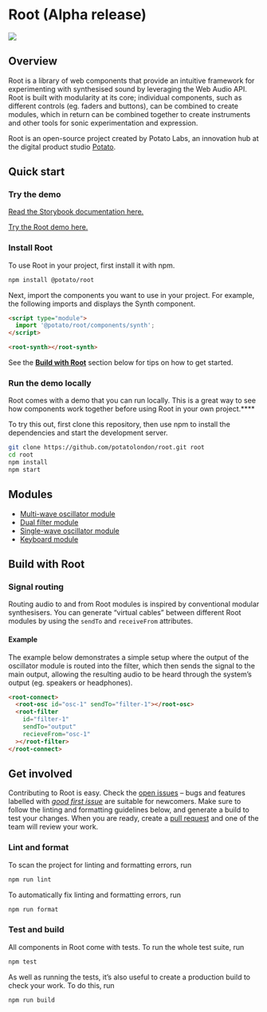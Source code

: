 # Root (Alpha release)

![](https://github.com/potatolondon/root/blob/main/images/hero.webp?raw=true)

## Overview

Root is a library of web components that provide an intuitive framework for experimenting with synthesised sound by leveraging the Web Audio API. Root is built with modularity at its core; individual components, such as different controls (eg. faders and buttons), can be combined to create modules, which in return can be combined together to create instruments and other tools for sonic experimentation and expression.

Root is an open-source project created by Potato Labs, an innovation hub at the digital product studio [Potato](https://p.ota.to).

## Quick start

### Try the demo

[Read the Storybook documentation here.](https://potatolondon.github.io/root/)

[Try the Root demo here.](https://potatolondon.github.io/root/?path=/story/demos-synth--basic)

### Install Root

To use Root in your project, first install it with npm.

```bash
npm install @potato/root
```

Next, import the components you want to use in your project. For example, the following imports and displays the Synth component.

```html
<script type="module">
  import '@potato/root/components/synth';
</script>

<root-synth></root-synth>
```

See the **[Build with Root](#build-with-root)** section below for tips on how to get started.

### Run the demo locally

Root comes with a demo that you can run locally. This is a great way to see how components work together before using Root in your own project.****

To try this out, first clone this repository, then use npm to install the dependencies and start the development server.

```bash
git clone https://github.com/potatolondon/root.git root
cd root
npm install
npm start
```

## Modules

- [Multi-wave oscillator module](https://potatolondon.github.io/root/?path=/story/components-oscillator--oscillator-module)
- [Dual filter module](https://potatolondon.github.io/root/?path=/story/components-filter--basic)
- [Single-wave oscillator module](https://potatolondon.github.io/root/?path=/story/components-oscillator--basic)
- [Keyboard module](https://potatolondon.github.io/root/?path=/story/components-keyboard--basic)

## Build with Root

### Signal routing

Routing audio to and from Root modules is inspired by conventional modular synthesisers. You can generate “virtual cables” between different Root modules by using the `sendTo` and `receiveFrom` attributes.

#### Example

The example below demonstrates a simple setup where the output of the oscillator module is routed into the filter, which then sends the signal to the main output, allowing the resulting audio to be heard through the system’s output (eg. speakers or headphones).

```html
<root-connect>
  <root-osc id="osc-1" sendTo="filter-1"></root-osc>
  <root-filter
    id="filter-1"
    sendTo="output"
    recieveFrom="osc-1"
  ></root-filter>
</root-connect>
```

## Get involved

Contributing to Root is easy. Check the [open issues](https://github.com/potatolondon/root/issues) – bugs and features labelled with *[good first issue](https://github.com/potatolondon/root/labels/good%20first%20issue)* are suitable for newcomers. Make sure to follow the linting and formatting guidelines below, and generate a build to test your changes. When you are ready, create a [pull request](https://github.com/potatolondon/root/compare) and one of the team will review your work.

### Lint and format

To scan the project for linting and formatting errors, run

```bash
npm run lint
```

To automatically fix linting and formatting errors, run

```bash
npm run format
```

### Test and build

All components in Root come with tests. To run the whole test suite, run

```bash
npm test
```

As well as running the tests, it’s also useful to create a production build to check your work. To do this, run

```bash
npm run build
```
